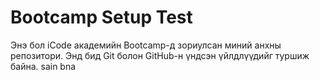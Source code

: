 # Bootcamp Setup Test

Энэ бол iCode академийн Bootcamp-д зориулсан миний анхны репозитори.
Энд бид Git болон GitHub-н үндсэн үйлдлүүдийг туршиж байна.
sain bna 

